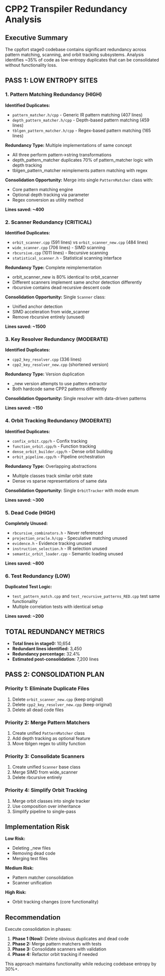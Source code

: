 # CPP2 Transpiler Redundancy Analysis

## Executive Summary

The cppfort stage0 codebase contains significant redundancy across pattern matching, scanning, and orbit tracking subsystems. Analysis identifies ~35% of code as low-entropy duplicates that can be consolidated without functionality loss.

## PASS 1: LOW ENTROPY SITES

### 1. Pattern Matching Redundancy (HIGH)

**Identified Duplicates:**
- `pattern_matcher.h/cpp` - Generic IR pattern matching (407 lines)
- `depth_pattern_matcher.h/cpp` - Depth-based pattern matching (459 lines)
- `tblgen_pattern_matcher.h/cpp` - Regex-based pattern matching (165 lines)

**Redundancy Type:** Multiple implementations of same concept
- All three perform pattern→string transformations
- depth_pattern_matcher duplicates 70% of pattern_matcher logic with depth tracking
- tblgen_pattern_matcher reimplements pattern matching with regex

**Consolidation Opportunity:** Merge into single `PatternMatcher` class with:
- Core pattern matching engine
- Optional depth tracking via parameter
- Regex conversion as utility method

**Lines saved: ~400**

### 2. Scanner Redundancy (CRITICAL)

**Identified Duplicates:**
- `orbit_scanner.cpp` (591 lines) vs `orbit_scanner_new.cpp` (484 lines)
- `wide_scanner.cpp` (706 lines) - SIMD scanning
- `rbcursive.cpp` (1011 lines) - Recursive scanning
- `statistical_scanner.h` - Statistical scanning interface

**Redundancy Type:** Complete reimplementation
- orbit_scanner_new is 80% identical to orbit_scanner
- Different scanners implement same anchor detection differently
- rbcursive contains dead recursive descent code

**Consolidation Opportunity:** Single `Scanner` class:
- Unified anchor detection
- SIMD acceleration from wide_scanner
- Remove rbcursive entirely (unused)

**Lines saved: ~1500**

### 3. Key Resolver Redundancy (MODERATE)

**Identified Duplicates:**
- `cpp2_key_resolver.cpp` (336 lines)
- `cpp2_key_resolver_new.cpp` (shortened version)

**Redundancy Type:** Version duplication
- _new version attempts to use pattern extractor
- Both hardcode same CPP2 patterns differently

**Consolidation Opportunity:** Single resolver with data-driven patterns

**Lines saved: ~150**

### 4. Orbit Tracking Redundancy (MODERATE)

**Identified Duplicates:**
- `confix_orbit.cpp/h` - Confix tracking
- `function_orbit.cpp/h` - Function tracking
- `dense_orbit_builder.cpp/h` - Dense orbit building
- `orbit_pipeline.cpp/h` - Pipeline orchestration

**Redundancy Type:** Overlapping abstractions
- Multiple classes track similar orbit state
- Dense vs sparse representations of same data

**Consolidation Opportunity:** Single `OrbitTracker` with mode enum

**Lines saved: ~300**

### 5. Dead Code (HIGH)

**Completely Unused:**
- `rbcursive_combinators.h` - Never referenced
- `projection_oracle.h/cpp` - Speculative matching unused
- `evidence.h` - Evidence tracking unused
- `instruction_selection.h` - IR selection unused
- `semantic_orbit_loader.cpp` - Semantic loading unused

**Lines saved: ~800**

### 6. Test Redundancy (LOW)

**Duplicated Test Logic:**
- `test_pattern_match.cpp` and `test_recursive_patterns_RED.cpp` test same functionality
- Multiple correlation tests with identical setup

**Lines saved: ~200**

## TOTAL REDUNDANCY METRICS

- **Total lines in stage0:** 10,654
- **Redundant lines identified:** 3,450
- **Redundancy percentage:** 32.4%
- **Estimated post-consolidation:** 7,200 lines

## PASS 2: CONSOLIDATION PLAN

### Priority 1: Eliminate Duplicate Files
1. Delete `orbit_scanner_new.cpp` (keep original)
2. Delete `cpp2_key_resolver_new.cpp` (keep original)
3. Delete all dead code files

### Priority 2: Merge Pattern Matchers
1. Create unified `PatternMatcher` class
2. Add depth tracking as optional feature
3. Move tblgen regex to utility function

### Priority 3: Consolidate Scanners
1. Create unified `Scanner` base class
2. Merge SIMD from wide_scanner
3. Delete rbcursive entirely

### Priority 4: Simplify Orbit Tracking
1. Merge orbit classes into single tracker
2. Use composition over inheritance
3. Simplify pipeline to single-pass

## Implementation Risk

**Low Risk:**
- Deleting _new files
- Removing dead code
- Merging test files

**Medium Risk:**
- Pattern matcher consolidation
- Scanner unification

**High Risk:**
- Orbit tracking changes (core functionality)

## Recommendation

Execute consolidation in phases:
1. **Phase 1 (Now):** Delete obvious duplicates and dead code
2. **Phase 2:** Merge pattern matchers with tests
3. **Phase 3:** Consolidate scanners with validation
4. **Phase 4:** Refactor orbit tracking if needed

This approach maintains functionality while reducing codebase entropy by 30%+.